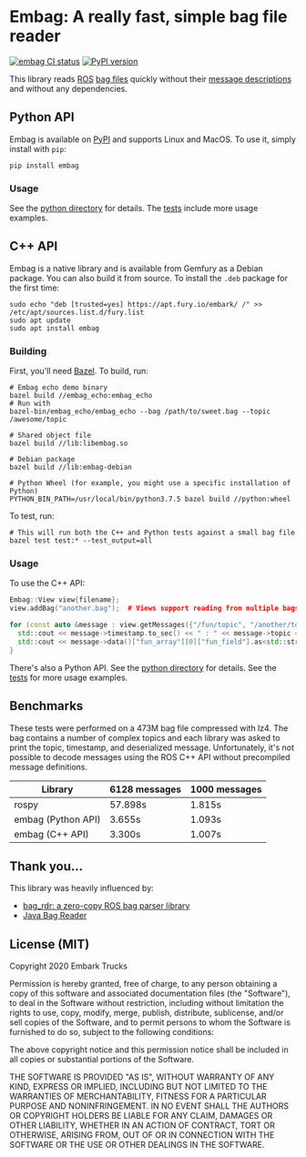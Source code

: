 # Embag: A really fast, simple bag file reader
[![embag CI status](https://github.com/embarktrucks/embag/workflows/pypi_build/badge.svg)](https://github.com/embarktrucks/embag/actions)
[![PyPI version](https://badge.fury.io/py/embag.svg)](https://badge.fury.io/py/embag)

This library reads [ROS](https://wiki.ros.org) [bag files](http://wiki.ros.org/Bags/Format/2.0) quickly without their [message descriptions](http://wiki.ros.org/msg) and without any dependencies.

## Python API
Embag is available on [PyPI](https://pypi.org/project/embag/) and supports Linux and MacOS.  To use it, simply install with `pip`:

    pip install embag
    
### Usage
See the [python directory](https://github.com/embarktrucks/embag/tree/master/python) for details.
The [tests](https://github.com/embarktrucks/embag/tree/master/test) include more usage examples.

## C++ API
Embag is a native library and is available from Gemfury as a Debian package.  You can also build it from source.  To install the `.deb` package for the first time:

    sudo echo "deb [trusted=yes] https://apt.fury.io/embark/ /" >> /etc/apt/sources.list.d/fury.list
    sudo apt update
    sudo apt install embag

### Building
First, you'll need [Bazel](https://docs.bazel.build/versions/master/install-ubuntu.html#step-1-add-bazel-distribution-uri-as-a-package-source).
To build, run:

    # Embag echo demo binary
    bazel build //embag_echo:embag_echo
    # Run with
    bazel-bin/embag_echo/embag_echo --bag /path/to/sweet.bag --topic /awesome/topic

    # Shared object file
    bazel build //lib:libembag.so

    # Debian package
    bazel build //lib:embag-debian

    # Python Wheel (for example, you might use a specific installation of Python)
    PYTHON_BIN_PATH=/usr/local/bin/python3.7.5 bazel build //python:wheel
    
To test, run:

    # This will run both the C++ and Python tests against a small bag file
    bazel test test:* --test_output=all

### Usage
To use the C++ API:
```c++
Embag::View view{filename};
view.addBag("another.bag");  # Views support reading from multiple bags

for (const auto &message : view.getMessages({"/fun/topic", "/another/topic"})) {
  std::cout << message->timestamp.to_sec() << " : " << message->topic << std::endl;
  std::cout << message->data()["fun_array"][0]["fun_field"].as<std::string>() << std::endl;
}
```
There's also a Python API.  See the [python directory](https://github.com/embarktrucks/embag/tree/master/python) for details.
See the [tests](https://github.com/embarktrucks/embag/tree/master/test) for more usage examples.

## Benchmarks
These tests were performed on a 473M bag file compressed with lz4.  The bag contains a number of complex topics and each library was asked to print the topic, timestamp, and deserialized message.
Unfortunately, it's not possible to decode messages using the ROS C++ API without precompiled message definitions.

| Library            | 6128 messages | 1000 messages |
|--------------------|---------------|---------------|
| rospy              | 57.898s       | 1.815s        |
| embag (Python API) | 3.655s        | 1.093s        |
| embag (C++ API)    | 3.300s        | 1.007s        |


## Thank you...
This library was heavily influenced by:
- [bag_rdr: a zero-copy ROS bag parser library](https://github.com/starship-technologies/bag_rdr)
- [Java Bag Reader](https://github.com/swri-robotics/bag-reader-java)

## License (MIT)
Copyright 2020 Embark Trucks

Permission is hereby granted, free of charge, to any person obtaining a copy of this software and associated documentation files (the "Software"), to deal in the Software without restriction, including without limitation the rights to use, copy, modify, merge, publish, distribute, sublicense, and/or sell copies of the Software, and to permit persons to whom the Software is furnished to do so, subject to the following conditions:

The above copyright notice and this permission notice shall be included in all copies or substantial portions of the Software.

THE SOFTWARE IS PROVIDED "AS IS", WITHOUT WARRANTY OF ANY KIND, EXPRESS OR IMPLIED, INCLUDING BUT NOT LIMITED TO THE WARRANTIES OF MERCHANTABILITY, FITNESS FOR A PARTICULAR PURPOSE AND NONINFRINGEMENT. IN NO EVENT SHALL THE AUTHORS OR COPYRIGHT HOLDERS BE LIABLE FOR ANY CLAIM, DAMAGES OR OTHER LIABILITY, WHETHER IN AN ACTION OF CONTRACT, TORT OR OTHERWISE, ARISING FROM, OUT OF OR IN CONNECTION WITH THE SOFTWARE OR THE USE OR OTHER DEALINGS IN THE SOFTWARE.

